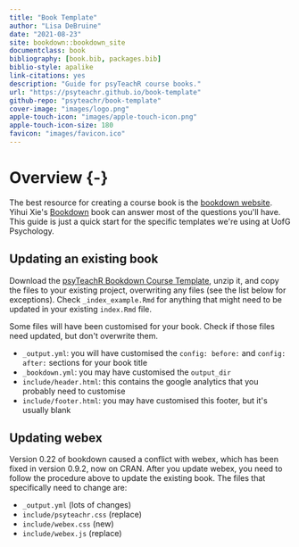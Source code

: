 ```yaml
--- 
title: "Book Template"
author: "Lisa DeBruine"
date: "2021-08-23"
site: bookdown::bookdown_site
documentclass: book
bibliography: [book.bib, packages.bib]
biblio-style: apalike
link-citations: yes
description: "Guide for psyTeachR course books."
url: "https://psyteachr.github.io/book-template"
github-repo: "psyteachr/book-template"
cover-image: "images/logo.png"
apple-touch-icon: "images/apple-touch-icon.png"
apple-touch-icon-size: 180
favicon: "images/favicon.ico"
---
```




# Overview {-}

The best resource for creating a course book is the [bookdown website](https://bookdown.org/). Yihui Xie's [Bookdown](https://bookdown.org/yihui/bookdown/) book can answer most of the questions you'll have. This guide is just a quick start for the specific templates we're using at UofG Psychology.

## Updating an existing book

Download the [psyTeachR Bookdown Course Template](files/book.zip), unzip it, and copy the files to your existing project, overwriting any files (see the list below for exceptions). Check `_index_example.Rmd` for anything that might need to be updated in your existing `index.Rmd` file.

Some files will have been customised for your book. Check if those files need updated, but don't overwrite them.

* `_output.yml`: you will have customised the `config: before:` and `config: after:` sections for your book title
* `_bookdown.yml`: you may have customised the `output_dir`
* `include/header.html`: this contains the google analytics that you probably need to customise
* `include/footer.html`: you may have customised this footer, but it's usually blank


## Updating webex

Version 0.22 of bookdown caused a conflict with webex, which has been fixed in version 0.9.2, now on CRAN. After you update webex, you need to follow the procedure above to update the existing book. The files that specifically need to change are:

* `_output.yml` (lots of changes)
* `include/psyteachr.css` (replace)
* `include/webex.css` (new)
* `include/webex.js` (replace)

